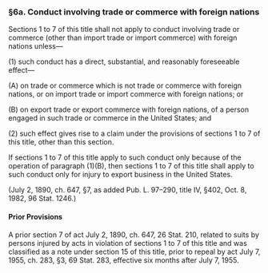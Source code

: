 ### §6a. Conduct involving trade or commerce with foreign nations ###

Sections 1 to 7 of this title shall not apply to conduct involving trade or commerce (other than import trade or import commerce) with foreign nations unless—

(1) such conduct has a direct, substantial, and reasonably foreseeable effect—

(A) on trade or commerce which is not trade or commerce with foreign nations, or on import trade or import commerce with foreign nations; or

(B) on export trade or export commerce with foreign nations, of a person engaged in such trade or commerce in the United States; and

(2) such effect gives rise to a claim under the provisions of sections 1 to 7 of this title, other than this section.

If sections 1 to 7 of this title apply to such conduct only because of the operation of paragraph (1)(B), then sections 1 to 7 of this title shall apply to such conduct only for injury to export business in the United States.

(July 2, 1890, ch. 647, §7, as added Pub. L. 97–290, title IV, §402, Oct. 8, 1982, 96 Stat. 1246.)

#### Prior Provisions ####

A prior section 7 of act July 2, 1890, ch. 647, 26 Stat. 210, related to suits by persons injured by acts in violation of sections 1 to 7 of this title and was classified as a note under section 15 of this title, prior to repeal by act July 7, 1955, ch. 283, §3, 69 Stat. 283, effective six months after July 7, 1955.